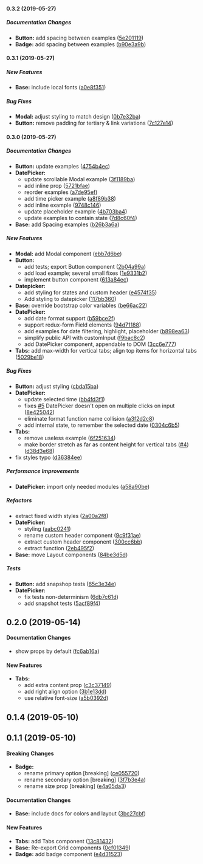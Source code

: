 #### 0.3.2 (2019-05-27)

##### Documentation Changes

* **Button:**  add spacing between examples ([5e201119](https://github.com/SynetoNet/compass-react/commit/5e20111950308e978b5e3cd5100898d6f97d3303))
* **Badge:**  add spacing between examples ([b90e3a9b](https://github.com/SynetoNet/compass-react/commit/b90e3a9b38f0e9873cbf43acc003e3e0c1654298))

#### 0.3.1 (2019-05-27)

##### New Features

* **Base:**  include local fonts ([a0e8f351](https://github.com/SynetoNet/compass-react/commit/a0e8f3512668e86590cf7232d2608d78c3da32cf))

##### Bug Fixes

* **Modal:**  adjust styling to match design ([0b7e32ba](https://github.com/SynetoNet/compass-react/commit/0b7e32baa76efab1d5fbaf0be4d18b090d417f3f))
* **Button:**  remove padding for tertiary & link variations ([7c127e14](https://github.com/SynetoNet/compass-react/commit/7c127e14cf746d58e89cca4ec516a0ad0405f38a))

#### 0.3.0 (2019-05-27)

##### Documentation Changes

* **Button:**  update examples ([4754b4ec](https://github.com/SynetoNet/compass-react/commit/4754b4ec67651167ddc8c07736e9d20b975a7b38))
* **DatePicker:**
  *  update scrollable Modal example ([3f1189ba](https://github.com/SynetoNet/compass-react/commit/3f1189ba2f66a545f3c363397228f5bc286135b3))
  *  add inline prop ([5721bfae](https://github.com/SynetoNet/compass-react/commit/5721bfaee940387ca4318a2c693c4f4a2b37ec15))
  *  reorder examples ([a7de95ef](https://github.com/SynetoNet/compass-react/commit/a7de95efe58e26dda98c59d7060550838f48f339))
  *  add time picker example ([a8f89b38](https://github.com/SynetoNet/compass-react/commit/a8f89b38d27fa2be733d778ce58cdcd8905fd85d))
  *  add inline example ([9748c146](https://github.com/SynetoNet/compass-react/commit/9748c146efc4eccbcf6345aef2e733b0b8420499))
  *  update placeholder example ([4b703ba4](https://github.com/SynetoNet/compass-react/commit/4b703ba41f8308675e88400b9650e901c65d75e6))
  *  update examples to contain state ([7d8c60f4](https://github.com/SynetoNet/compass-react/commit/7d8c60f408f0d6afbdd68e39523e767945a492f2))
* **Base:**  add Spacing examples ([b26b3a6a](https://github.com/SynetoNet/compass-react/commit/b26b3a6aabd98f7bc024e8832a3b8e5c5de1cb86))

##### New Features

* **Modal:**  add Modal component ([ebb7d6be](https://github.com/SynetoNet/compass-react/commit/ebb7d6be8f0a64906a29e97a54842a3082d47fab))
* **Button:**
  *  add tests; export Button component ([2b04a99a](https://github.com/SynetoNet/compass-react/commit/2b04a99a121bc5130479af7286e634e07a31a851))
  *  add load example; several small fixes ([1e9331b2](https://github.com/SynetoNet/compass-react/commit/1e9331b2bbedf64ff5ee5c9a83bfafa53594e13e))
  *  implement button component ([613a84ec](https://github.com/SynetoNet/compass-react/commit/613a84ec363f85f9cc0c922ac866fc226c69ca5d))
* **Datepicker:**
  *  add styling for states and custom header ([e4574f35](https://github.com/SynetoNet/compass-react/commit/e4574f354c8b69295efc38261e570d7cf1569596))
  *  Add styling to datepicker ([117bb360](https://github.com/SynetoNet/compass-react/commit/117bb360f12047d1cba512b2a3a37821389fa849))
* **Base:**  override bootstrap color variables ([be66ac22](https://github.com/SynetoNet/compass-react/commit/be66ac22a96aeca56d4a1af8f811d51a5c767ece))
* **DatePicker:**
  *  add date format support ([b59bce2f](https://github.com/SynetoNet/compass-react/commit/b59bce2f43e525ebc4eac2412185885aae968cf6))
  *  support redux-form Field elements ([94d71188](https://github.com/SynetoNet/compass-react/commit/94d7118853e50cd8df014b939266e715a7bab81e))
  *  add examples for date filtering, highlight, placeholder ([b898ea63](https://github.com/SynetoNet/compass-react/commit/b898ea636ee21a55a46f21c84f6512c6cbc7a8ee))
  *  simplify public API with customInput ([f9bac8c2](https://github.com/SynetoNet/compass-react/commit/f9bac8c2d35d15b3447712b48382ad3d02f93aea))
  *  add DatePicker component, appendable to DOM ([3cc6e777](https://github.com/SynetoNet/compass-react/commit/3cc6e777e932d85ae4538b8a671b0398e1368970))
* **Tabs:**  add max-width for vertical tabs; align top items for horizontal tabs ([5029be18](https://github.com/SynetoNet/compass-react/commit/5029be18927a9bc2bba99704174c07ba366240ec))

##### Bug Fixes

* **Button:**  adjust styling ([cbda15ba](https://github.com/SynetoNet/compass-react/commit/cbda15ba98dabf828811df2b81b96931a5b134c7))
* **DatePicker:**
  *  update selected time ([bb4fd3f1](https://github.com/SynetoNet/compass-react/commit/bb4fd3f1f90f887e6531e82983c53e0ef707c20e))
  *  fixes [#5](https://github.com/SynetoNet/compass-react/pull/5) DatePicker doesn't open on multiple clicks on input ([8e425042](https://github.com/SynetoNet/compass-react/commit/8e425042f6a9f71470bf417cea221cfa882b1c44))
  *  eliminate format function name collision ([a3f2d2c8](https://github.com/SynetoNet/compass-react/commit/a3f2d2c8c18872c0e1937b8f659caa51d62fa62e))
  *  add internal state, to remember the selected date ([0304c6b5](https://github.com/SynetoNet/compass-react/commit/0304c6b5240c1932877a1bef30eb921f40cd4946))
* **Tabs:**
  *  remove useless example ([6f251634](https://github.com/SynetoNet/compass-react/commit/6f251634351894f4e69a0a26ba47833bb161f6dc))
  *  make border stretch as far as content height for vertical tabs ([#4](https://github.com/SynetoNet/compass-react/pull/4)) ([d38d3e68](https://github.com/SynetoNet/compass-react/commit/d38d3e68855ea36007ac32708c7d95e5cc4d0161))
*  fix styles typo ([d36384ee](https://github.com/SynetoNet/compass-react/commit/d36384ee8cfc124aded195327630f719524bd9ea))

##### Performance Improvements

* **DatePicker:**  import only needed modules ([a58a90be](https://github.com/SynetoNet/compass-react/commit/a58a90be658284e934740140dd9cfceeacd87507))

##### Refactors

*  extract fixed width styles ([2a00a2f8](https://github.com/SynetoNet/compass-react/commit/2a00a2f864cdde725b9169191e34e2f9cbdcf96d))
* **DatePicker:**
  *  styling ([aabc0241](https://github.com/SynetoNet/compass-react/commit/aabc0241ef994836a1493ee3f98ba37ee30dd3b0))
  *  rename custom header component ([9c9f31ae](https://github.com/SynetoNet/compass-react/commit/9c9f31ae223ad8894f5b20a630b20fcc047e0fc7))
  *  extract custom header component ([300cc6bb](https://github.com/SynetoNet/compass-react/commit/300cc6bb355180ed2905134f8184321125325346))
  *  extract function ([2eb495f2](https://github.com/SynetoNet/compass-react/commit/2eb495f2d17fd4c09bef54b8e8a003f9deb3c853))
* **Base:**  move Layout components ([84be3d5d](https://github.com/SynetoNet/compass-react/commit/84be3d5d67cf58c4348caa0fad288ae524d528cb))

##### Tests

* **Button:**  add snapshop tests ([65c3e34e](https://github.com/SynetoNet/compass-react/commit/65c3e34e9ca48863d856b216d553558b00f15d57))
* **DatePicker:**
  *  fix tests non-determinism ([6db7c61d](https://github.com/SynetoNet/compass-react/commit/6db7c61df77f30052e7b575152df8622f48119d7))
  *  add snapshot tests ([5acf89f4](https://github.com/SynetoNet/compass-react/commit/5acf89f491c55fa05f0e99525b3b9242a3044fda))

## 0.2.0 (2019-05-14)

#### Documentation Changes

*  show props by default ([fc6ab16a](https://github.com/SynetoNet/compass-react/commit/fc6ab16ae07bbbfad4bcc613571719e41ef0b6b6))

#### New Features

* **Tabs:**
  *  add extra content prop ([c3c37149](https://github.com/SynetoNet/compass-react/commit/c3c3714975ca1b9e264cf46d43a5ce27de1872f6))
  *  add right align option ([3b1e13dd](https://github.com/SynetoNet/compass-react/commit/3b1e13dd927f133a86268879144e3f3f4bd59393))
  *  use relative font-size ([a5b0392d](https://github.com/SynetoNet/compass-react/commit/a5b0392d32826e8d556849e35af4b9cdf9d61df6))

## 0.1.4 (2019-05-10)

## 0.1.1 (2019-05-10)

#### Breaking Changes

* **Badge:**
  *  rename primary option [breaking] ([ce055720](https://github.com/SynetoNet/compass-react/commit/ce055720bd4b09a734f072e163944c44a6f9e6e1))
  *  rename secondary option [breaking] ([3f7b3e4a](https://github.com/SynetoNet/compass-react/commit/3f7b3e4ae4e97f07bacd6810794a1eeee4d95915))
  *  rename size prop [breaking] ([e4a05da3](https://github.com/SynetoNet/compass-react/commit/e4a05da3ab888dcaff16d8545962ddbeb3a9cd19))

#### Documentation Changes

* **Base:**  include docs for colors and layout ([3bc27cbf](https://github.com/SynetoNet/compass-react/commit/3bc27cbfdb9f21aadb47f92d9948346018f9a640))

#### New Features

* **Tabs:**  add Tabs component ([13c81432](https://github.com/SynetoNet/compass-react/commit/13c81432476d8e788cb3789a877c6e833893f101))
* **Base:**  Re-export Grid components ([0cf01349](https://github.com/SynetoNet/compass-react/commit/0cf013492d4a844449c4408aa71e35ad68b6b7b3))
* **Badge:**  add badge component ([e4d31523](https://github.com/SynetoNet/compass-react/commit/e4d31523e0e7b17725362d390f86fa608b77f21d))

